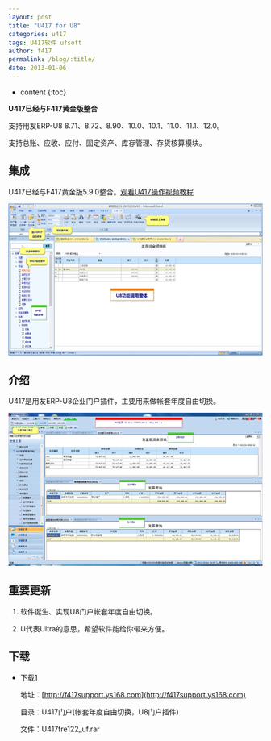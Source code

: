 ```yaml
---
layout: post
title: "U417 for U8"
categories: u417
tags: U417软件 ufsoft
author: f417
permalink: /blog/:title/
date: 2013-01-06
---
```


* content
{:toc}

**U417已经与F417黄金版整合**

支持用友ERP-U8  8.71、8.72、8.90、10.0、10.1、11.0、11.1、12.0。

支持总账、应收、应付、固定资产、库存管理、存货核算模块。




## 集成

U417已经与F417黄金版5.9.0整合。[观看U417操作视频教程](http://pan.baidu.com/share/link?shareid=464768&uk=1429144685)

![](/images/u417/u417_in_f417_gold.png)

## 介绍

U417是用友ERP-U8企业门户插件，主要用来做帐套年度自由切换。

![](/images/u417/u417_show_1.png)

## 重要更新

1. 软件诞生、实现U8门户帐套年度自由切换。

2. U代表Ultra的意思，希望软件能给你带来方便。

## 下载

- 下载1

  地址：[http://f417support.ys168.com](http://f417support.ys168.com)

  目录：U417门户(帐套年度自由切换，U8门户插件)

  文件：U417fre122_uf.rar
